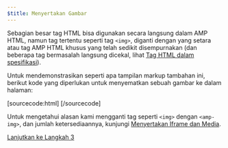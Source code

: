 ```yaml
---
$title: Menyertakan Gambar
---
```


Sebagian besar tag HTML bisa digunakan secara langsung dalam AMP HTML, namun tag tertentu seperti tag `<img>`, diganti dengan yang setara atau tag AMP HTML khusus yang telah sedikit disempurnakan (dan beberapa tag bermasalah langsung dicekal, lihat [Tag HTML dalam spesifikasi](https://github.com/ampproject/amphtml/blob/master/spec/amp-html-format.md)).

Untuk mendemonstrasikan seperti apa tampilan markup tambahan ini, berikut kode yang diperlukan untuk menyematkan sebuah gambar ke dalam halaman:

[sourcecode:html]
<amp-img src="welcome.jpg" alt="Welcome" height="400" width="800"></amp-img>
[/sourcecode]

Untuk mengetahui alasan kami mengganti tag seperti `<img>` dengan `<amp-img>`, dan jumlah ketersediaannya, kunjungi [Menyertakan Iframe dan Media](/docs/guides/amp_replacements.html).

<a class="go-button button" href="/id/docs/get_started/create/presentation_layout.html">Lanjutkan ke Langkah 3</a>
